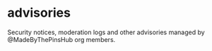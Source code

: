 # advisories
Security notices, moderation logs and other advisories managed by @MadeByThePinsHub org members.
